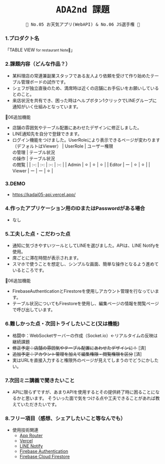 <div align="center">
<samp>

# ADA2nd 課題

💜  No.05 お天気アプリ(WebAPI) & No.06 JS選手権  💜

</samp>
</div>



### 1.プロダクト名

「TABLE VIEW <small>for restaurant Note🍷</small>」

### 2.課題内容（どんな作品？）

- 某料理店の常連兼副業スタッフである友人より依頼を受けて作り始めたテーブル管理ボードの試作です。
- シェフが独立直後のため、満席時は近くの店舗にお手伝いをお願いしているとのこと。
- 来店状況を共有でき、困った時はヘルプボタン1クリックでLINEグループに通知がいく仕組みとなっています。

🍷06追加機能
- 店舗の雰囲気やテーブル配置にあわせたデザインに修正しました。
- LINE通知先を自分で登録できます。
- ログイン機能をつけました。UserRoleにより表示できるページが変わります（デフォルトはViewer）
| UserRole |  ユーザー権限<br>の管理 | テーブル状況<br>の操作 | テーブル状況<br>の閲覧 |
| :-: | :-: | :-: | :-: |
| Admin | ⚪︎ | ⚪︎ | ⚪︎ |
| Editor | ー | ⚪︎ | ⚪︎ |
| Viewer | ー | ー | ⚪︎ |

### 3.DEMO

- https://kadai05-api.vercel.app/

### 4.作ったアプリケーション用のIDまたはPasswordがある場合

- なし

### 5.工夫した点・こだわった点

- 通知に気づきやすいツールとしてLINEを選びました。APIは、LINE Notifyを使用。
- 席ごとに滞在時間が表示されます。
- スマホで使うことを想定し、シンプルな画面、簡単な操作となるよう進めているところです。

🍷06追加機能
- FirebaseAuthenticationとFirestoreを使用しアカウント管理を行なっています。
- テーブル状況についてもFirestoreを使用し、編集ページの情報を閲覧ページで呼び出しています。

### 6.難しかった点・次回トライしたいこと(又は機能)

- 格闘中：WebSocketサーバーの作成（Socket.io）←リアルタイムの反映は継続課題
- ~~修正予定：店舗の雰囲気やテーブル配置にあわせたデザインに！~~ [済]
- ~~追加予定：アカウント管理を加えて編集権限・閲覧権限を区分~~ [済]
- 実はURLを直接入力すると権限外のページが見えてしまうのでどうにかしたい。

### 7.次回ミニ講義で聞きたいこと

- APIに限らずですが、あまりAPIを使用するとその提供終了時に困ることになるかと思います。
  そういった面で気をつける点や工夫できることがあれば教えていただきたいです。

### 8.フリー項目（感想、シェアしたいこと等なんでも）

- 使用技術関連
  - [App Router](https://nextjs.org/docs/app)
  - [Vercel](https://vercel.com/)
  - [LINE Notify](https://notify-bot.line.me/ja/) 
  - [Firebase Authentication](https://firebase.google.com/docs/auth?hl=ja) 
  - [Firebase Cloud Firestore](https://firebase.google.com/docs/firestore?hl=ja) 